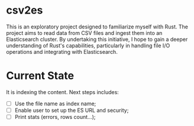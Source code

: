 # csv2es

This is an exploratory project designed to familiarize myself with Rust. The project aims to read data from CSV files and ingest them into an Elasticsearch cluster. By undertaking this initiative, I hope to gain a deeper understanding of Rust's capabilities, particularly in handling file I/O operations and integrating with Elasticsearch.

# Current State

It is indexing the content. Next steps includes:

- [ ] Use the file name as index name;
- [ ] Enable user to set up the ES URL and security;
- [ ] Print stats (errors, rows count...);